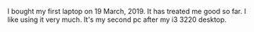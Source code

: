 I bought my first laptop on 19 March, 2019. 
It has treated me good so far.
I like using it very much.
It's my second pc after my i3 3220 desktop.
